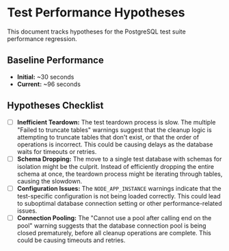 # Test Performance Hypotheses

This document tracks hypotheses for the PostgreSQL test suite performance regression.

## Baseline Performance

- **Initial:** ~30 seconds
- **Current:** ~96 seconds

## Hypotheses Checklist

- [ ] **Inefficient Teardown:** The test teardown process is slow. The multiple "Failed to truncate tables" warnings suggest that the cleanup logic is attempting to truncate tables that don't exist, or that the order of operations is incorrect. This could be causing delays as the database waits for timeouts or retries.
- [ ] **Schema Dropping:** The move to a single test database with schemas for isolation might be the culprit. Instead of efficiently dropping the entire schema at once, the teardown process might be iterating through tables, causing the slowdown.
- [ ] **Configuration Issues:** The `NODE_APP_INSTANCE` warnings indicate that the test-specific configuration is not being loaded correctly. This could lead to suboptimal database connection setting or other performance-related issues.
- [ ] **Connection Pooling:** The "Cannot use a pool after calling end on the pool" warning suggests that the database connection pool is being closed prematurely, before all cleanup operations are complete. This could be causing timeouts and retries.
